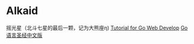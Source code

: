 # Alkaid
摇光星（北斗七星的最后一颗，记为大熊座η)
[Tutorial for Go Web Develop](https://github.com/bonfy/go-mega)
[Go语言圣经中文版](https://github.com/gopl-zh/gopl-zh.github.com)

